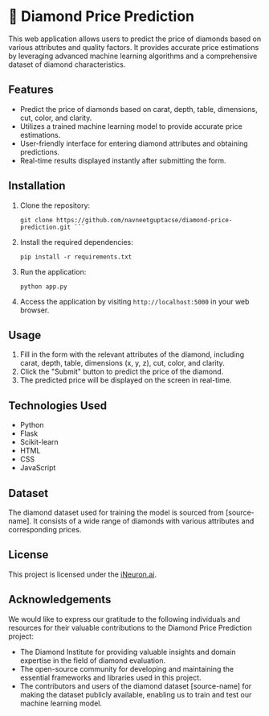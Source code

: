 # 💎 Diamond Price Prediction

This web application allows users to predict the price of diamonds based on various attributes and quality factors. It provides accurate price estimations by leveraging advanced machine learning algorithms and a comprehensive dataset of diamond characteristics.

## Features

- Predict the price of diamonds based on carat, depth, table, dimensions, cut, color, and clarity.
- Utilizes a trained machine learning model to provide accurate price estimations.
- User-friendly interface for entering diamond attributes and obtaining predictions.
- Real-time results displayed instantly after submitting the form.

## Installation

1. Clone the repository:

   ```
   git clone https://github.com/navneetguptacse/diamond-price-prediction.git ```

2. Install the required dependencies:

    ```
    pip install -r requirements.txt
    ```
3. Run the application:
    ```
    python app.py
    ```

4. Access the application by visiting `http://localhost:5000` in your web browser.

## Usage

1. Fill in the form with the relevant attributes of the diamond, including carat, depth, table, dimensions (x, y, z), cut, color, and clarity.
2. Click the "Submit" button to predict the price of the diamond.
3. The predicted price will be displayed on the screen in real-time.

## Technologies Used

- Python
- Flask
- Scikit-learn
- HTML
- CSS
- JavaScript

## Dataset

The diamond dataset used for training the model is sourced from [source-name]. It consists of a wide range of diamonds with various attributes and corresponding prices.

## License

This project is licensed under the [iNeuron.ai](LICENSE).

## Acknowledgements

We would like to express our gratitude to the following individuals and resources for their valuable contributions to the Diamond Price Prediction project:

- The Diamond Institute for providing valuable insights and domain expertise in the field of diamond evaluation.
- The open-source community for developing and maintaining the essential frameworks and libraries used in this project.
- The contributors and users of the diamond dataset [source-name] for making the dataset publicly available, enabling us to train and test our machine learning model.
